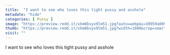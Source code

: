 ```yaml
---
title:  "I want to see who loves this tight pussy and asshole"
metadate: "hide"
categories: [ Pussy ]
image: "https://preview.redd.it/vkm8bsyx9lm51.jpg?auto=webp&s=30959a089cb2612b806cb0eadae955332d6dfdb9"
thumb: "https://preview.redd.it/vkm8bsyx9lm51.jpg?width=1080&crop=smart&auto=webp&s=3fe17cd12ef44972c44d3e323bba8298702242ed"
visit: ""
---
```

I want to see who loves this tight pussy and asshole
